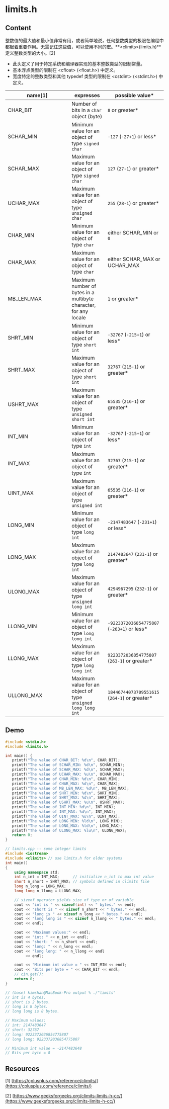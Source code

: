 # limits.h

## Content

整数值的最大值和最小值非常有用，或者简单地说，任何整数类型的极限在编程中都起着重要作用。无需记住这些值，可以使用不同的宏。**\<climits>(limits.h)**定义整数类型的大小。\[2]

* 此头定义了用于特定系统和编译器实现的基本整数类型的限制常量。
* 基本浮点类型的限制在 \<cfloat> (\<float.h>) 中定义。&#x20;
* 宽度特定的整数类型和其他 typedef 类型的限制在 \<cstdint> (\<stdint.h>) 中定义。

<table><thead><tr><th width="187">name[1]</th><th>expresses</th><th>possible value*</th></tr></thead><tbody><tr><td>CHAR_BIT</td><td>Number of bits in a <code>char</code> object (byte)</td><td><code>8</code> or greater*</td></tr><tr><td>SCHAR_MIN</td><td>Minimum value for an object of type <code>signed char</code></td><td><code>-127</code> (<code>-27+1</code>) or less*</td></tr><tr><td>SCHAR_MAX</td><td>Maximum value for an object of type <code>signed char</code></td><td><code>127</code> (<code>27-1</code>) or greater*</td></tr><tr><td>UCHAR_MAX</td><td>Maximum value for an object of type <code>unsigned char</code></td><td><code>255</code> (<code>28-1</code>) or greater*</td></tr><tr><td>CHAR_MIN</td><td>Minimum value for an object of type <code>char</code></td><td>either SCHAR_MIN or <code>0</code></td></tr><tr><td>CHAR_MAX</td><td>Maximum value for an object of type <code>char</code></td><td>either SCHAR_MAX or UCHAR_MAX</td></tr><tr><td>MB_LEN_MAX</td><td>Maximum number of bytes in a multibyte character, for any locale</td><td><code>1</code> or greater*</td></tr><tr><td>SHRT_MIN</td><td>Minimum value for an object of type <code>short int</code></td><td><code>-32767</code> (<code>-215+1</code>) or less*</td></tr><tr><td>SHRT_MAX</td><td>Maximum value for an object of type <code>short int</code></td><td><code>32767</code> (<code>215-1</code>) or greater*</td></tr><tr><td>USHRT_MAX</td><td>Maximum value for an object of type <code>unsigned short int</code></td><td><code>65535</code> (<code>216-1</code>) or greater*</td></tr><tr><td>INT_MIN</td><td>Minimum value for an object of type <code>int</code></td><td><code>-32767</code> (<code>-215+1</code>) or less*</td></tr><tr><td>INT_MAX</td><td>Maximum value for an object of type <code>int</code></td><td><code>32767</code> (<code>215-1</code>) or greater*</td></tr><tr><td>UINT_MAX</td><td>Maximum value for an object of type <code>unsigned int</code></td><td><code>65535</code> (<code>216-1</code>) or greater*</td></tr><tr><td>LONG_MIN</td><td>Minimum value for an object of type <code>long int</code></td><td><code>-2147483647</code> (<code>-231+1</code>) or less*</td></tr><tr><td>LONG_MAX</td><td>Maximum value for an object of type <code>long int</code></td><td><code>2147483647</code> (<code>231-1</code>) or greater*</td></tr><tr><td>ULONG_MAX</td><td>Maximum value for an object of type <code>unsigned long int</code></td><td><code>4294967295</code> (<code>232-1</code>) or greater*</td></tr><tr><td>LLONG_MIN</td><td>Minimum value for an object of type <code>long long int</code></td><td><code>-9223372036854775807</code> (<code>-263+1</code>) or less*</td></tr><tr><td>LLONG_MAX</td><td>Maximum value for an object of type <code>long long int</code></td><td><code>9223372036854775807</code> (<code>263-1</code>) or greater*</td></tr><tr><td>ULLONG_MAX</td><td>Maximum value for an object of type <code>unsigned long long int</code></td><td><code>18446744073709551615</code> (<code>264-1</code>) or greater*</td></tr></tbody></table>


## Demo


```c
#include <stdio.h>
#include <limits.h>

int main() {
   printf("The value of CHAR_BIT: %d\n", CHAR_BIT);
   printf("The value of SCHAR_MIN: %d\n", SCHAR_MIN);
   printf("The value of SCHAR_MAX: %d\n", SCHAR_MAX);
   printf("The value of UCHAR_MAX: %u\n", UCHAR_MAX);
   printf("The value of CHAR_MIN: %d\n", CHAR_MIN);
   printf("The value of CHAR_MAX: %d\n", CHAR_MAX);
   printf("The value of MB_LEN_MAX: %d\n", MB_LEN_MAX);
   printf("The value of SHRT_MIN: %d\n", SHRT_MIN);
   printf("The value of SHRT_MAX: %d\n", SHRT_MAX);
   printf("The value of USHRT_MAX: %u\n", USHRT_MAX);
   printf("The value of INT_MIN: %d\n", INT_MIN);
   printf("The value of INT_MAX: %d\n", INT_MAX);
   printf("The value of UINT_MAX: %u\n", UINT_MAX);
   printf("The value of LONG_MIN: %ld\n", LONG_MIN);
   printf("The value of LONG_MAX: %ld\n", LONG_MAX);
   printf("The value of ULONG_MAX: %lu\n", ULONG_MAX);
   return 0;
}
```


```cpp
// limits.cpp -- some integer limits
#include <iostream>
#include <climits> // use limits.h for older systems
int main()
{
    using namespace std;
    int n_int = INT_MAX;      // initialize n_int to max int value
    short n_short = SHRT_MAX; // symbols defined in climits file
    long n_long = LONG_MAX;
    long long n_llong = LLONG_MAX;

    // sizeof operator yields size of type or of variable
    cout << "int is " << sizeof(int) << " bytes." << endl;
    cout << "short is " << sizeof n_short << " bytes." << endl;
    cout << "long is " << sizeof n_long << " bytes." << endl;
    cout << "long long is " << sizeof n_llong << " bytes." << endl;
    cout << endl;

    cout << "Maximum values:" << endl;
    cout << "int: " << n_int << endl;
    cout << "short: " << n_short << endl;
    cout << "long: " << n_long << endl;
    cout << "long long: " << n_llong << endl
         << endl;

    cout << "Minimum int value = " << INT_MIN << endl;
    cout << "Bits per byte = " << CHAR_BIT << endl;
    // cin.get();
    return 0;
}

// (base) kimshan@MacBook-Pro output % ./"limits"
// int is 4 bytes.
// short is 2 bytes.
// long is 8 bytes.
// long long is 8 bytes.

// Maximum values:
// int: 2147483647
// short: 32767
// long: 9223372036854775807
// long long: 9223372036854775807

// Minimum int value = -2147483648
// Bits per byte = 8
```


## Resources

\[1] [https://cplusplus.com/reference/climits/](https://cplusplus.com/reference/climits/)

\[2] [https://www.geeksforgeeks.org/climits-limits-h-cc/](https://www.geeksforgeeks.org/climits-limits-h-cc/)
